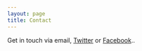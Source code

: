 ```yaml
---
layout: page
title: Contact
---
```

    
Get in touch via email, [Twitter](www.twitter.com/trailrunningmcr) or [Facebook](www.facebook.com/trailrunningmcr)..
